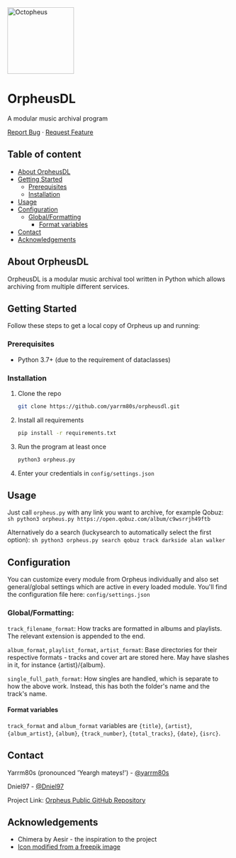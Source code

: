 <!-- PROJECT INTRO -->

<img src='https://svgshare.com/i/__W.svg' title='Octopheus' height="150">

OrpheusDL
=========

A modular music archival program

[Report Bug](https://github.com/yarrm80s/orpheusdl/issues)
·
[Request Feature](https://github.com/yarrm80s/orpheusdl/issues)


## Table of content

- [About OrpheusDL](#about-orpheusdl)
- [Getting Started](#getting-started)
    - [Prerequisites](#prerequisites)
    - [Installation](#installation)
- [Usage](#usage)
- [Configuration](#configuration)
    - [Global/Formatting](#globalformatting)
        - [Format variables](#format-variables)
- [Contact](#contact)
- [Acknowledgements](#acknowledgements)



<!-- ABOUT ORPHEUS -->
## About OrpheusDL

OrpheusDL is a modular music archival tool written in Python which allows archiving from multiple different services.


<!-- GETTING STARTED -->
## Getting Started

Follow these steps to get a local copy of Orpheus up and running:

### Prerequisites

* Python 3.7+ (due to the requirement of dataclasses)

### Installation

1. Clone the repo
   ```sh
   git clone https://github.com/yarrm80s/orpheusdl.git
   ```
2. Install all requirements
   ```sh
   pip install -r requirements.txt
   ```
3. Run the program at least once
   ```sh
   python3 orpheus.py
   ```
3. Enter your credentials in `config/settings.json`

<!-- USAGE EXAMPLES -->
## Usage

Just call `orpheus.py` with any link you want to archive, for example Qobuz:
    ```sh
    python3 orpheus.py https://open.qobuz.com/album/c9wsrrjh49ftb
    ```

Alternatively do a search (luckysearch to automatically select the first option):
    ```sh
    python3 orpheus.py search qobuz track darkside alan walker
    ```

<!-- CONFIGURATION -->
## Configuration

You can customize every module from Orpheus individually and also set general/global settings which are active in every
loaded module. You'll find the configuration file here: `config/settings.json`

### Global/Formatting:

`track_filename_format`: How tracks are formatted in albums and playlists. The relevant extension is appended to the end.

`album_format`, `playlist_format`, `artist_format`: Base directories for their respective formats - tracks and cover art are stored here. May have slashes in it,
for instance {artist}/{album}.

`single_full_path_format`: How singles are handled, which is separate to how the above work. Instead, this has both the folder's name and the track's name.

#### Format variables

`track_format` and `album_format` variables are `{title}`, `{artist}`, `{album_artist}`, `{album}`, `{track_number}`,
`{total_tracks}`, `{date}`, `{isrc}`.

<!-- Contact -->
## Contact

Yarrm80s (pronounced 'Yeargh mateys!') - [@yarrm80s](https://github.com/yarrm80s)

Dniel97 - [@Dniel97](https://github.com/Dniel97)

Project Link: [Orpheus Public GitHub Repository](https://github.com/yarrm80s/orpheusdl)



<!-- ACKNOWLEDGEMENTS -->
## Acknowledgements
* Chimera by Aesir - the inspiration to the project
* [Icon modified from a freepik image](https://www.freepik.com/)